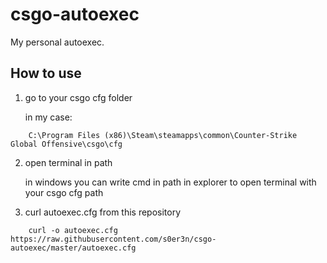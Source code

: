 # csgo-autoexec

My personal autoexec.

## How to use 

1. go to your csgo cfg folder

    in my case:
```
    C:\Program Files (x86)\Steam\steamapps\common\Counter-Strike Global Offensive\csgo\cfg
```

2. open terminal in path

    in windows you can write cmd in path in explorer to open terminal with your csgo cfg path


3. curl autoexec.cfg from this repository

```
    curl -o autoexec.cfg https://raw.githubusercontent.com/s0er3n/csgo-autoexec/master/autoexec.cfg
```
